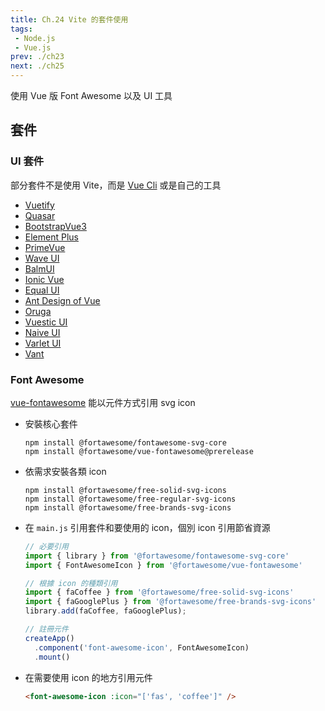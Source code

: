 ```yaml
--- 
title: Ch.24 Vite 的套件使用
tags:
 - Node.js
 - Vue.js
prev: ./ch23
next: ./ch25
---
```

使用 Vue 版 Font Awesome 以及 UI 工具
<!-- more -->

## 套件
### UI 套件
部分套件不是使用 Vite，而是 [Vue Cli](https://cli.vuejs.org/) 或是自己的工具
- [Vuetify](https://next.vuetifyjs.com/en)
- [Quasar](https://quasar.dev/)
- [BootstrapVue3](https://www.npmjs.com/package/bootstrap-vue-3)
- [Element Plus](https://element-plus.org/)
- [PrimeVue](https://www.primefaces.org/primevue/#/)
- [Wave UI](https://antoniandre.github.io/wave-ui/)
- [BalmUI](https://next-material.balmjs.com/#/)
- [Ionic Vue](https://ionicframework.com/docs/vue/overview)
- [Equal UI](https://quatrochan.github.io/Equal/)
- [Ant Design of Vue](https://www.antdv.com/docs/vue/introduce/)
- [Oruga](https://oruga.io/)
- [Vuestic UI](https://vuestic.dev/)
- [Naive UI](https://www.naiveui.com/en-US/os-theme)
- [Varlet UI](https://varlet.gitee.io/varlet-ui/#/zh-CN/home)
- [Vant](https://vant-contrib.gitee.io/vant/#/zh-CN)

### Font Awesome
[vue-fontawesome](https://github.com/FortAwesome/vue-fontawesome) 能以元件方式引用 svg icon  
- 安裝核心套件
  ```
  npm install @fortawesome/fontawesome-svg-core 
  npm install @fortawesome/vue-fontawesome@prerelease 
  ```
- 依需求安裝各類 icon
  ```
  npm install @fortawesome/free-solid-svg-icons
  npm install @fortawesome/free-regular-svg-icons
  npm install @fortawesome/free-brands-svg-icons
  ```
- 在 `main.js` 引用套件和要使用的 icon，個別 icon 引用節省資源
  ```js
  // 必要引用
  import { library } from '@fortawesome/fontawesome-svg-core'
  import { FontAwesomeIcon } from '@fortawesome/vue-fontawesome'

  // 根據 icon 的種類引用
  import { faCoffee } from '@fortawesome/free-solid-svg-icons'
  import { faGooglePlus } from '@fortawesome/free-brands-svg-icons'
  library.add(faCoffee, faGooglePlus);

  // 註冊元件
  createApp()
    .component('font-awesome-icon', FontAwesomeIcon)
    .mount()
  ```
- 在需要使用 icon 的地方引用元件
  ```html
  <font-awesome-icon :icon="['fas', 'coffee']" />
  ```
